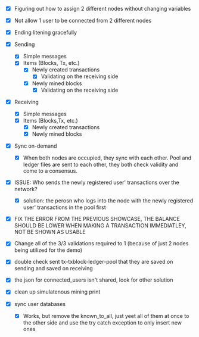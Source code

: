 * [X] Figuring out how to assign 2 different nodes without changing variables
* [X] Not allow 1 user to be connected from 2 different nodes
* [X] Ending litening gracefully
* [X] Sending

  * [X] Simple messages
  * [X] Items (Blocks, Tx, etc.)
    * [X] Newly created transactions
      * [X] Validating on the receiving side
    * [X] Newly mined blocks
      * [X] Validating on the receiving side
* [X] Receiving

  * [X] Simple messages
  * [X] Items (Blocks,Tx, etc.)
    * [X] Newly created transactions
    * [X] Newly mined blocks
* [X] Sync on-demand

  * [X] When both nodes are occupied, they sync with each other. Pool and ledger files are sent to each other, they both check validity and come to a consensus.
* [X] ISSUE: Who sends the newly registered user' transactions over the network?

  * [X] solution: the perosn who logs into the node with the newly registered user' transactions in the pool first
* [X] FIX THE ERROR FROM THE PREVIOUS SHOWCASE, THE BALANCE SHOULD BE LOWER WHEN MAKING A TRANSACTION IMMEDIATLEY, NOT BE SHOWN AS USABLE
* [X] Change all of the 3/3 validations required to 1 (because of just 2 nodes being utilized for the demo)
* [X] double check sent tx-txblock-ledger-pool that they are saved on sending and saved on receiving
* [X] the json for connected_users isn't shared, look for other solution
* [X] clean up simulatenous mining print
* [X] sync user databases

  * [X] Works, but remove the known_to_all, just yeet all of them at once to the other side and use the try catch exception to only insert new ones

